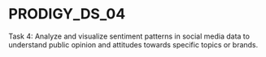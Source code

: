 # PRODIGY_DS_04
Task 4: Analyze and visualize sentiment patterns in social media data to understand public opinion and attitudes towards specific topics or brands.
